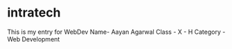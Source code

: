 # intratech
This is my entry for WebDev
Name- Aayan Agarwal 
Class - X - H 
Category - Web Development 
